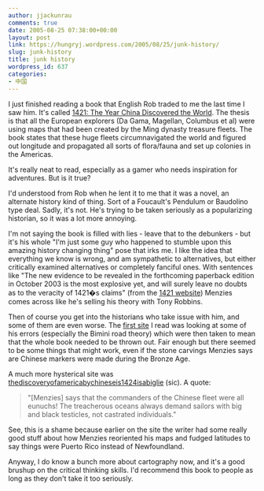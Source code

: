 ```yaml
---
author: jjackunrau
comments: true
date: 2005-08-25 07:38:00+00:00
layout: post
link: https://hungryj.wordpress.com/2005/08/25/junk-history/
slug: junk-history
title: junk history
wordpress_id: 637
categories:
- 中国
---
```


I just finished reading a book that English Rob traded to me the last time I saw him.  It's called [1421: The Year China Discovered the World](http://www.1421.tv).  The thesis is that all the European explorers (Da Gama, Magellan, Columbus et al) were using maps that had been created by the Ming dynasty treasure fleets.  The book states that these huge fleets circumnavigated the world and figured out longitude and propagated all sorts of flora/fauna and set up colonies in the Americas.  
  
It's really neat to read, especially as a gamer who needs inspiration for adventures.  But is it true?  
  
I'd understood from Rob when he lent it to me that it was a novel, an alternate history kind of thing.  Sort of a Foucault's Pendulum or Baudolino type deal.  Sadly, it's not.  He's trying to be taken seriously as a popularizing historian, so it was a lot more annoying.  
  
I'm not saying the book is filled with lies - leave that to the debunkers - but it's his whole "I'm just some guy who happened to stumble upon this amazing history changing thing" pose that irks me.  I like the idea that everything we know is wrong, and am sympathetic to alternatives, but either critically examined alternatives or completely fanciful ones.  With sentences like "The new evidence to be revealed in the forthcoming paperback edition in October 2003 is the most explosive yet, and will surely leave no doubts as to the veracity of 1421�s claims" (from the [1421 website](http://www.1421.tv/pages/content/index.asp?PageID=38)) Menzies comes across like he's selling his theory with Tony Robbins.  
  
Then of course you get into the historians who take issue with him, and some of them are even worse.  The [first site](http://www.hallofmaat.com/1421.html) I read was looking at some of his errors (especially the Bimini road theory) which were then taken to mean that the whole book needed to be thrown out.  Fair enough but there seemed to be some things that might work, even if the stone carvings Menzies says are Chinese markers were made during the Bronze Age.  
  
A much more hysterical site was [thediscoveryofamericabychineseis1424isabiglie](http://www.apol.net/dightonrock/thediscoveryofamericabychineseis.htm) (sic).  A quote: 

<blockquote>"[Menzies] says that the commanders of the Chinese fleet were all eunuchs!  The treacherous oceans always demand sailors with big and black testicles, not castrated individuals."</blockquote>

See, this is a shame because earlier on the site the writer had some really good stuff about how Menzies reoriented his maps and fudged latitudes to say things were Puerto Rico instead of Newfoundland.  
  
Anyway, I do know a bunch more about cartography now, and it's a good brushup on the critical thinking skills.  I'd recommend this book to people as long as they don't take it too seriously.
